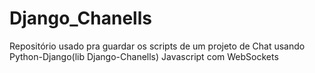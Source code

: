 # Django_Chanells
Repositório usado pra guardar os scripts de um projeto de Chat usando Python-Django(lib Django-Chanells) Javascript com WebSockets
